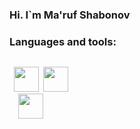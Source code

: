### Hi. I`m Ma'ruf Shabonov

### Languages and tools:
<code>
 <img src="https://encrypted-tbn0.gstatic.com/images?q=tbn:ANd9GcShE-HhNbjxLXo3zHtRi8O323jrg4AQ_uZFrIjqkBoLFOjLRtkod8vH5_qptgpkjtjPsnk&usqp=CAU" width="40px"> <img src="https://w7.pngwing.com/pngs/79/518/png-transparent-js-react-js-logo-react-react-native-logos-icon-thumbnail.png" width="40px">
  <img src="[https://w7.pngwing.com/pngs/79/518/png-transparent-js-react-js-logo-react-react-native-logos-icon-thumbnail.png](https://www.google.com/url?sa=i&url=https%3A%2F%2Ftoppng.com%2Ffree-image%2Fdjango-python-logo-apress-the-definitive-guide-to-django-web-development-PNG-free-PNG-Images_166823&psig=AOvVaw2mn8jnhl-6CwIjxlv03se-&ust=1673898026414000&source=images&cd=vfe&ved=0CBAQjRxqFwoTCOi2pJyqyvwCFQAAAAAdAAAAABAJ)" width="40px">
 </code>


